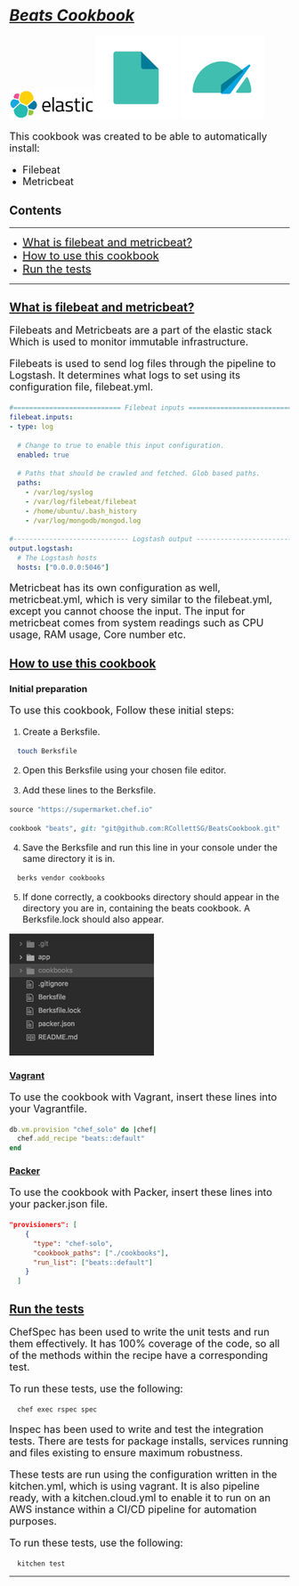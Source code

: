 # <u>___Beats Cookbook___</u>
<div>
  <img width="150px;" src="./readmeimg/elastic-logo.svg" alt="ES">
  <img width="150px;" src="./readmeimg/filebeat.png" alt="FB">
  <img width="150px;" src="./readmeimg/metricbeat.png" alt="MB">
</div>

<p style="font-size: 18px;">This cookbook was created to be able to automatically install:</p>

<ul>
  <li style="font-size: 18px;">Filebeat</li>
  <li style="font-size: 18px;">Metricbeat</li>
</ul>

## Contents
---
- <a href="#what" style="font-size: 20px;"> What is filebeat and metricbeat? </a>
- <a href="#how" style="font-size: 20px;"> How to use this cookbook </a>
- <a href="#tests" style="font-size: 20px;"> Run the tests </a>
---

<u><h2 id="what">What is filebeat and metricbeat?</h2></u>

<p style="font-size: 18px;">
Filebeats and Metricbeats are a part of the <a https://www.elastic.co/>elastic stack</a> Which is used to monitor immutable infrastructure.
</p>

<p style="font-size: 18px;">
Filebeats is used to send log files through the pipeline to Logstash. It determines what logs to set using its configuration file, filebeat.yml.
</p>

```yaml
#=========================== Filebeat inputs =============================
filebeat.inputs:
- type: log

  # Change to true to enable this input configuration.
  enabled: true

  # Paths that should be crawled and fetched. Glob based paths.
  paths:
    - /var/log/syslog
    - /var/log/filebeat/filebeat
    - /home/ubuntu/.bash_history
    - /var/log/mongodb/mongod.log

#----------------------------- Logstash output --------------------------------
output.logstash:
  # The Logstash hosts
  hosts: ["0.0.0.0:5046"]
```
<p style="font-size: 18px;">
Metricbeat has its own configuration as well, metricbeat.yml, which is very similar to the filebeat.yml, except you cannot choose the input. The input for metricbeat comes from system readings such as CPU usage, RAM usage, Core number etc.
</p>

<u><h2 id="how">How to use this cookbook</h2></u>

### Initial preparation
<p style="font-size: 18px;">
To use this cookbook, Follow these initial steps:
</p>

1. <p style="font-size: 16px;"> Create a Berksfile. </p>

```bash
  touch Berksfile
```

2. <p style="font-size: 16px;"> Open this Berksfile using your chosen file editor. </p>

3. <p style="font-size: 16px;"> Add these lines to the Berksfile. </p>

```ruby
source "https://supermarket.chef.io"

cookbook "beats", git: "git@github.com:RCollettSG/BeatsCookbook.git"
```

4. <p style="font-size: 16px;"> Save the Berksfile and run this line in your console under the same directory it is in. </p>

```bash
  berks vendor cookbooks
```

5. <p style="font-size: 16px;"> If done correctly, a cookbooks directory should appear in the directory you are in, containing the beats cookbook. A Berksfile.lock should also appear. </p>

![file tree](./readmeimg/cbfiletree.png)


### <u>Vagrant</u>
<p style="font-size: 18px;">
To use the cookbook with Vagrant, insert these lines into your Vagrantfile.
</p>

```ruby
db.vm.provision "chef_solo" do |chef|
  chef.add_recipe "beats::default"
end
```

### <u>Packer</u>
<p style="font-size: 18px;">
To use the cookbook with Packer, insert these lines into your packer.json file.
</p>

```json
"provisioners": [
    {
      "type": "chef-solo",
      "cookbook_paths": ["./cookbooks"],
      "run_list": ["beats::default"]
    }
  ]
```

<u><h2 id="tests">Run the tests</h2></u>
<p style="font-size: 18px;">
ChefSpec has been used to write the unit tests and run them effectively. It has 100% coverage of the code, so all of the methods within the recipe have a corresponding test.
</p>

<p style="font-size: 18px;">
To run these tests, use the following:
</p>

```bash
  chef exec rspec spec
```

<p style="font-size: 18px;">
Inspec has been used to write and test the integration tests. There are tests for package installs, services running and files existing to ensure maximum robustness.
</p>

<p style="font-size: 18px;">
These tests are run using the configuration written in the kitchen.yml, which is using vagrant. It is also pipeline ready, with a kitchen.cloud.yml to enable it to run on an AWS instance within a CI/CD pipeline for automation purposes.
</p>

<p style="font-size: 18px;">
To run these tests, use the following:
</p>

```bash
  kitchen test
```

---
